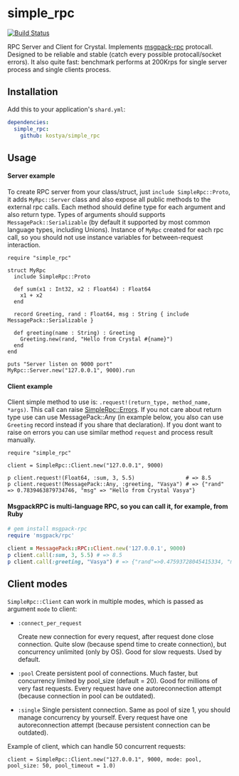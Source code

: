 # simple_rpc

[![Build Status](https://travis-ci.org/kostya/simple_rpc.svg?branch=master)](http://travis-ci.org/kostya/simple_rpc)

RPC Server and Client for Crystal. Implements [msgpack-rpc](https://github.com/msgpack-rpc/msgpack-rpc/blob/master/spec.md) protocall. Designed to be reliable and stable (catch every possible protocall/socket errors). It also quite fast: benchmark performs at 200Krps for single server process and single clients process.

## Installation

Add this to your application's `shard.yml`:

```yaml
dependencies:
  simple_rpc:
    github: kostya/simple_rpc
```

## Usage


#### Server example

To create RPC server from your class/struct, just `include SimpleRpc::Proto`, it adds `MyRpc::Server` class and also expose all public methods to the external rpc calls. Each method should define type for each argument and also return type. Types of arguments should supports `MessagePack::Serializable` (by default it supported by most common language types, including Unions). Instance of `MyRpc` created for each rpc call, so you should not use instance variables for between-request interaction.

```crystal
require "simple_rpc"

struct MyRpc
  include SimpleRpc::Proto

  def sum(x1 : Int32, x2 : Float64) : Float64
    x1 + x2
  end

  record Greeting, rand : Float64, msg : String { include MessagePack::Serializable }

  def greeting(name : String) : Greeting
    Greeting.new(rand, "Hello from Crystal #{name}")
  end
end

puts "Server listen on 9000 port"
MyRpc::Server.new("127.0.0.1", 9000).run
```

#### Client example

Client simple method to use is: `.request!(return_type, method_name, *args)`. This call can raise [SimpleRpc::Errors](https://github.com/kostya/simple_rpc/blob/master/src/simple_rpc/error.cr). If you not care about return type use can use MessagePack::Any (in example below, you also can use `Greeting` record instead if you share that declaration). If you dont want to raise on errors you can use similar method `request` and process result manually.

```crystal
require "simple_rpc"

client = SimpleRpc::Client.new("127.0.0.1", 9000)

p client.request!(Float64, :sum, 3, 5.5)                # => 8.5
p client.request!(MessagePack::Any, :greeting, "Vasya") # => {"rand" => 0.7839463879734746, "msg" => "Hello from Crystal Vasya"}
```

#### MsgpackRPC is multi-language RPC, so you can call it, for example, from Ruby
```ruby
# gem install msgpack-rpc
require 'msgpack/rpc'

client = MessagePack::RPC::Client.new('127.0.0.1', 9000)
p client.call(:sum, 3, 5.5) # => 8.5
p client.call(:greeting, "Vasya") # => {"rand"=>0.47593728045415334, "msg"=>"Hello from Crystal Vasya"}
```

## Client modes

`SimpleRpc::Client` can work in multiple modes, which is passed as argument `mode` to client:
    
  - `:connect_per_request`

    Create new connection for every request, after request done close connection. Quite slow (because spend time to create connection), but concurrency unlimited (only by OS). Good for slow requests. Used by default.
  
  - `:pool`
    Create persistent pool of connections. Much faster, but concurrency limited by pool_size (default = 20). Good for millions of very fast requests. Every request have one autoreconnection attempt (because connection in pool can be outdated).

  - `:single` 
    Single persistent connection. Same as pool of size 1, you should manage concurrency by yourself. Every request have one autoreconnection attempt (because persistent connection can be outdated).

Example of client, which can handle 50 concurrent requests:

```crystal
client = SimpleRpc::Client.new("127.0.0.1", 9000, mode: pool, pool_size: 50, pool_timeout = 1.0)
```
